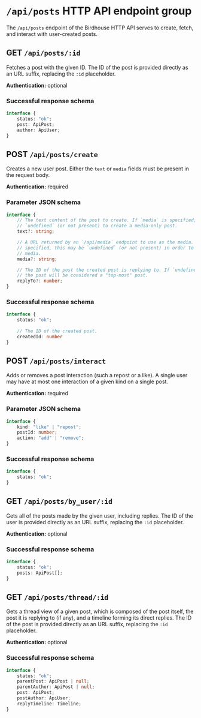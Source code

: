 # `/api/posts` HTTP API endpoint group
The `/api/posts` endpoint of the Birdhouse HTTP API serves to create, fetch, and interact with user-created posts.

## GET `/api/posts/:id`
Fetches a post with the given ID. The ID of the post is provided directly as an URL suffix, replacing the `:id` placeholder.

**Authentication:** optional

### Successful response schema
```ts
interface {
    status: "ok";
    post: ApiPost;
    author: ApiUser;
}
```

## POST `/api/posts/create`
Creates a new user post. Either the `text` or `media` fields must be present in the request body.

**Authentication:** required

### Parameter JSON schema
```ts
interface {
    // The text content of the post to create. If `media` is specified, this may be
    // `undefined` (or not present) to create a media-only post.
    text?: string;

    // A URL returned by an `/api/media` endpoint to use as the media. If `text` is
    // specified, this may be `undefined` (or not present) in order to not embed any
    // media.
    media?: string;

    // The ID of the post the created post is replying to. If `undefined` or not present,
    // the post will be considered a "top-most" post.
    replyTo?: number;
}
```

### Successful response schema
```ts
interface {
    status: "ok";
    
    // The ID of the created post.
    createdId: number
}
```

## POST `/api/posts/interact`
Adds or removes a post interaction (such a repost or a like). A single user may have at most one interaction of a given kind on a single post.

**Authentication:** required

### Parameter JSON schema
```ts
interface {
    kind: "like" | "repost";
    postId: number;
    action: "add" | "remove";
}
```

### Successful response schema
```ts
interface {
    status: "ok";
}
```

## GET `/api/posts/by_user/:id`
Gets all of the posts made by the given user, including replies. The ID of the user is provided directly as an URL suffix, replacing the `:id` placeholder.

**Authentication:** optional

### Successful response schema
```ts
interface {
    status: "ok";
    posts: ApiPost[];
}
```

## GET `/api/posts/thread/:id`
Gets a thread view of a given post, which is composed of the post itself, the post it is replying to (if any), and a timeline forming its direct replies. The ID of the post is provided directly as an URL suffix, replacing the `:id` placeholder.

**Authentication:** optional

### Successful response schema
```ts
interface {
    status: "ok";
    parentPost: ApiPost | null;
    parentAuthor: ApiPost | null;
    post: ApiPost;
    postAuthor: ApiUser;
    replyTimeline: Timeline;
}
```
